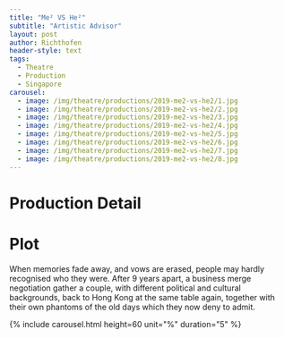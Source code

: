 ```yaml
---
title: "Me² VS He²"
subtitle: "Artistic Advisor"
layout: post
author: Richthofen
header-style: text
tags:
  - Theatre
  - Production
  - Singapore
carousel:
  - image: /img/theatre/productions/2019-me2-vs-he2/1.jpg
  - image: /img/theatre/productions/2019-me2-vs-he2/2.jpg
  - image: /img/theatre/productions/2019-me2-vs-he2/3.jpg
  - image: /img/theatre/productions/2019-me2-vs-he2/4.jpg
  - image: /img/theatre/productions/2019-me2-vs-he2/5.jpg
  - image: /img/theatre/productions/2019-me2-vs-he2/6.jpg
  - image: /img/theatre/productions/2019-me2-vs-he2/7.jpg
  - image: /img/theatre/productions/2019-me2-vs-he2/8.jpg
---
```


# Production Detail

# Plot
When memories fade away, and vows are erased, people may hardly recognised who they were. After 9 years apart, a business merge negotiation gather a couple, with different political and cultural backgrounds, back to Hong Kong at the same table again, together with their own phantoms of the old days which they now deny to admit.

{% include carousel.html height=60 unit="%" duration="5" %}